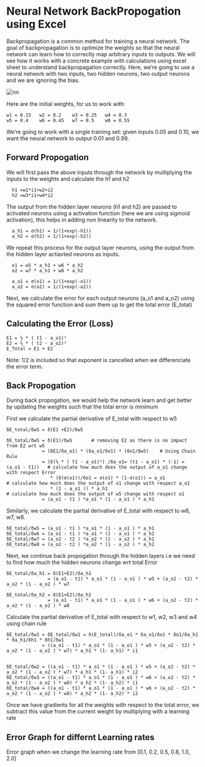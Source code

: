 # Neural Network BackPropogation using Excel

Backpropagation is a common method for training a neural network. The goal of backpropagation is to optimize the weights so that the neural network can learn how to correctly map arbitrary inputs to outputs. We will see how it works with a concrete example with calculations using excel sheet to understand backpropagation correctly. Here, we’re going to use a neural network with two inputs, two hidden neurons, two output neurons and we are ignoring the bias.


![nn](https://user-images.githubusercontent.com/42609155/119422596-12160180-bd1f-11eb-90fa-9a0ded65b23f.png)

Here are the initial weights, for us to work with:

    w1 = 0.15	w2 = 0.2	w3 = 0.25	w4 = 0.3
    w5 = 0.4	w6 = 0.45	w7 = 0.5	w8 = 0.55



We’re going to work with a single training set: given inputs 0.05 and 0.10, we want the neural network to output 0.01 and 0.99.

## Forward Propogation

We will first pass the above inputs through the network by multiplying the inputs to the weights and calculate the h1 and h2
    
      h1 =w1*i1+w2+i2
      h2 =w3*i1+w4*i2
      
The output from the hidden layer neurons (h1 and h2) are passed to activated neurons using a activation function (here we are using sigmoid activation), this helps in adding non linearity to the network.

      a_h1 = σ(h1) = 1/(1+exp(-h1))
      a_h2 = σ(h2) = 1/(1+exp(-h2))

We repeat this process for the output layer neurons, using the output from the hidden layer actiavted neurons as inputs.

      o1 = w5 * a_h1 + w6 * a_h2
      o2 = w7 * a_h1 + w8 * a_h2
      
      a_o1 = σ(o1) = 1/(1+exp(-o1))
      a_o2 = σ(o2) = 1/(1+exp(-o2))
      
Next, we calculate the error for each output neurons (a_o1 and a_o2) using the squared error function and sum them up to get the total error (E_total)

## Calculating the Error (Loss)
      
    E1 = ½ * ( t1 - a_o1)²
    E2 = ½ * ( t2 - a_o2)²
    E_Total = E1 + E2

Note:  1/2 is included so that exponent is cancelled when we differenciate the error term.
    
## Back Propogation

During back propogation, we would help the network learn and get better by updating the weights such that the total error is minimum

First we calculate the partial derivative of E_total with respect to w5 

    δE_total/δw5 = δ(E1 +E2)/δw5
    
    δE_total/δw5 = δ(E1)/δw5       # removing E2 as there is no impact from E2 wrt w5	
                 = (δE1/δa_o1) * (δa_o1/δo1) * (δo1/δw5)	# Using Chain Rule
                 = (δ(½ * ( t1 - a_o1)²) /δa_o1= (t1 - a_o1) * (-1) = (a_o1 - t1))   # calculate how much does the output of a_o1 change with respect Error
                    * (δ(σ(o1))/δo1 = σ(o1) * (1-σ(o1)) = a_o1                       # calculate how much does the output of o1 change with respect a_o1
                    * (1 - a_o1 )) * a_h1                                            # calculate how much does the output of w5 change with respect o1
                 = (a_o1 - t1 ) *a_o1 * (1 - a_o1 ) * a_h1


Similarly, we calculate the partial derivative of E_total with respect to w6, w7, w8.

    δE_total/δw5 = (a_o1 - t1 ) *a_o1 * (1 - a_o1 ) * a_h1
    δE_total/δw6 = (a_o1 - t1 ) *a_o1 * (1 - a_o1 ) * a_h2
    δE_total/δw7 = (a_o2 - t2 ) *a_o2 * (1 - a_o2 ) * a_h1
    δE_total/δw8 = (a_o2 - t2 ) *a_o2 * (1 - a_o2 ) * a_h2


Next, we continue back propogation through the hidden layers i.e we need to find how much the hidden neurons change wrt total Error

    δE_total/δa_h1 = δ(E1+E2)/δa_h1 
                   = (a_o1 - t1) * a_o1 * (1 - a_o1 ) * w5 + (a_o2 - t2) * a_o2 * (1 - a_o2 ) * w7
                   
    δE_total/δa_h2 = δ(E1+E2)/δa_h2 
                   = (a_o1 - t1) * a_o1 * (1 - a_o1 ) * w6 + (a_o2 - t2) * a_o2 * (1 - a_o2 ) * w8
                   
Calculate the partial derivative of E_total with respect to w1, w2, w3 and w4 using chain rule   

    δE_total/δw1 = δE_total/δw1 = δ(E_total)/δa_o1 * δa_o1/δo1 * δo1/δa_h1 * δa_h1/δh1 * δh1/δw1
                 = ((a_o1 - t1) * a_o1 * (1 - a_o1 ) * w5 + (a_o2 - t2) * a_o2 * (1 - a_o2 ) * w7) * a_h1 * (1- a_h1) * i1
                 
    
    δE_total/δw2 = ((a_o1 - t1) * a_o1 * (1 - a_o1 ) * w5 + (a_o2 - t2) * a_o2 * (1 - a_o2 ) * w7) * a_h1 * (1- a_h1) * i2
    δE_total/δw3 = ((a_o1 - t1) * a_o1 * (1 - a_o1 ) * w6 + (a_o2 - t2) * a_o2 * (1 - a_o2 ) * w8) * a_h2 * (1- a_h2) * i1
    δE_total/δw4 = ((a_o1 - t1) * a_o1 * (1 - a_o1 ) * w6 + (a_o2 - t2) * a_o2 * (1 - a_o2 ) * w8) * a_h2 * (1- a_h2) * i2


Once we have gradients for all the weights with respect to the total error, we subtract this value from the current weight by multiplying with a learning rate

## Error Graph for differnt Learning rates

Error graph when we change the learning rate from [0.1, 0.2, 0.5, 0.8, 1.0, 2.0] 


